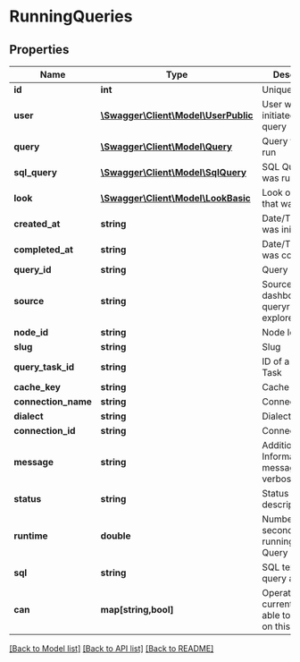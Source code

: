 # RunningQueries

## Properties
Name | Type | Description | Notes
------------ | ------------- | ------------- | -------------
**id** | **int** | Unique Id | [optional] 
**user** | [**\Swagger\Client\Model\UserPublic**](UserPublic.md) | User who initiated the query | [optional] 
**query** | [**\Swagger\Client\Model\Query**](Query.md) | Query that was run | [optional] 
**sql_query** | [**\Swagger\Client\Model\SqlQuery**](SqlQuery.md) | SQL Query that was run | [optional] 
**look** | [**\Swagger\Client\Model\LookBasic**](LookBasic.md) | Look of query that was run | [optional] 
**created_at** | **string** | Date/Time Query was initiated | [optional] 
**completed_at** | **string** | Date/Time Query was completed | [optional] 
**query_id** | **string** | Query Id | [optional] 
**source** | **string** | Source (look, dashboard, queryrunner, explore, etc.) | [optional] 
**node_id** | **string** | Node Id | [optional] 
**slug** | **string** | Slug | [optional] 
**query_task_id** | **string** | ID of a Query Task | [optional] 
**cache_key** | **string** | Cache Key | [optional] 
**connection_name** | **string** | Connection | [optional] 
**dialect** | **string** | Dialect | [optional] 
**connection_id** | **string** | Connection ID | [optional] 
**message** | **string** | Additional Information(Error message or verbose status) | [optional] 
**status** | **string** | Status description | [optional] 
**runtime** | **double** | Number of seconds elapsed running the Query | [optional] 
**sql** | **string** | SQL text of the query as run | [optional] 
**can** | **map[string,bool]** | Operations the current user is able to perform on this object | [optional] 

[[Back to Model list]](../README.md#documentation-for-models) [[Back to API list]](../README.md#documentation-for-api-endpoints) [[Back to README]](../README.md)


